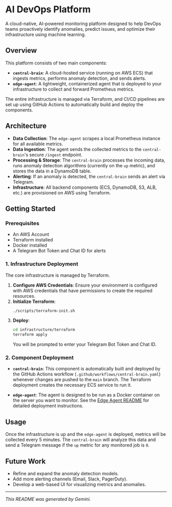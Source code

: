 # AI DevOps Platform

A cloud-native, AI-powered monitoring platform designed to help DevOps teams proactively identify anomalies, predict issues, and optimize their infrastructure using machine learning.

## Overview

This platform consists of two main components:

*   **`central-brain`**: A cloud-hosted service (running on AWS ECS) that ingests metrics, performs anomaly detection, and sends alerts.
*   **`edge-agent`**: A lightweight, containerized agent that is deployed to your infrastructure to collect and forward Prometheus metrics.

The entire infrastructure is managed via Terraform, and CI/CD pipelines are set up using GitHub Actions to automatically build and deploy the components.

## Architecture

*   **Data Collection**: The `edge-agent` scrapes a local Prometheus instance for all available metrics.
*   **Data Ingestion**: The agent sends the collected metrics to the `central-brain`'s secure `/ingest` endpoint.
*   **Processing & Storage**: The `central-brain` processes the incoming data, runs anomaly detection algorithms (currently on the `up` metric), and stores the data in a DynamoDB table.
*   **Alerting**: If an anomaly is detected, the `central-brain` sends an alert via Telegram.
*   **Infrastructure**: All backend components (ECS, DynamoDB, S3, ALB, etc.) are provisioned on AWS using Terraform.

## Getting Started

### Prerequisites

*   An AWS Account
*   Terraform installed
*   Docker installed
*   A Telegram Bot Token and Chat ID for alerts

### 1. Infrastructure Deployment

The core infrastructure is managed by Terraform.

1.  **Configure AWS Credentials**: Ensure your environment is configured with AWS credentials that have permissions to create the required resources.
2.  **Initialize Terraform**:
    ```bash
    ./scripts/terraform-init.sh
    ```
3.  **Deploy**:
    ```bash
    cd infrastructure/terraform
    terraform apply
    ```
    You will be prompted to enter your Telegram Bot Token and Chat ID.

### 2. Component Deployment

*   **`central-brain`**: This component is automatically built and deployed by the GitHub Actions workflow (`.github/workflows/central-brain.yaml`) whenever changes are pushed to the `main` branch. The Terraform deployment creates the necessary ECS service to run it.

*   **`edge-agent`**: The agent is designed to be run as a Docker container on the server you want to monitor. See the [Edge Agent README](edge-agent/README.md) for detailed deployment instructions.

## Usage

Once the infrastructure is up and the `edge-agent` is deployed, metrics will be collected every 5 minutes. The `central-brain` will analyze this data and send a Telegram message if the `up` metric for any monitored job is `0`.

## Future Work

*   Refine and expand the anomaly detection models.
*   Add more alerting channels (Email, Slack, PagerDuty).
*   Develop a web-based UI for visualizing metrics and anomalies.

---
*This README was generated by Gemini.*